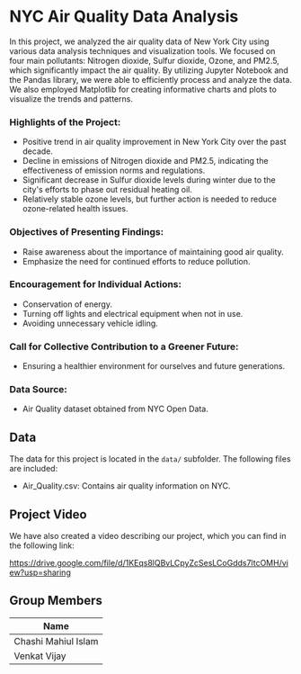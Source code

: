 # NYC Air Quality Data AnalysisIn this project, we analyzed the air quality data of New York City using various data analysis techniques and visualization tools. We focused on four main pollutants: Nitrogen dioxide, Sulfur dioxide, Ozone, and PM2.5, which significantly impact the air quality. By utilizing Jupyter Notebook and the Pandas library, we were able to efficiently process and analyze the data. We also employed Matplotlib for creating informative charts and plots to visualize the trends and patterns.### Highlights of the Project:- Positive trend in air quality improvement in New York City over the past decade.- Decline in emissions of Nitrogen dioxide and PM2.5, indicating the effectiveness of emission norms and regulations.- Significant decrease in Sulfur dioxide levels during winter due to the city's efforts to phase out residual heating oil.- Relatively stable ozone levels, but further action is needed to reduce ozone-related health issues.### Objectives of Presenting Findings:- Raise awareness about the importance of maintaining good air quality.- Emphasize the need for continued efforts to reduce pollution.### Encouragement for Individual Actions:- Conservation of energy.- Turning off lights and electrical equipment when not in use.- Avoiding unnecessary vehicle idling.### Call for Collective Contribution to a Greener Future:- Ensuring a healthier environment for ourselves and future generations.### Data Source:- Air Quality dataset obtained from NYC Open Data.## DataThe data for this project is located in the `data/` subfolder. The following files are included:- Air_Quality.csv: Contains air quality information on NYC. ## Project VideoWe have also created a video describing our project, which you can find in the following link: https://drive.google.com/file/d/1KEqs8lQBvLCpyZcSesLCoGdds7ltcOMH/view?usp=sharing## Group Members| Name                | -------------------| | Chashi Mahiul Islam || Venkat Vijay |